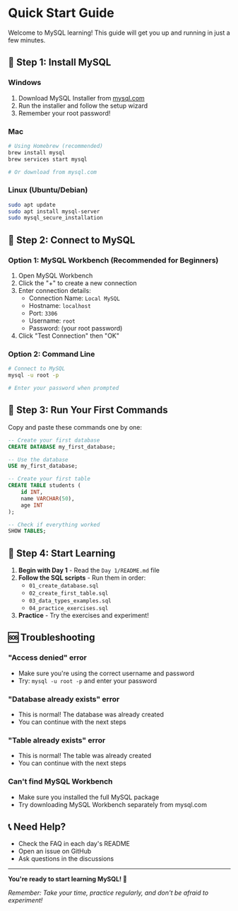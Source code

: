 # Quick Start Guide

Welcome to MySQL learning! This guide will get you up and running in just a few minutes.

## 🚀 Step 1: Install MySQL

### Windows
1. Download MySQL Installer from [mysql.com](https://dev.mysql.com/downloads/installer/)
2. Run the installer and follow the setup wizard
3. Remember your root password!

### Mac
```bash
# Using Homebrew (recommended)
brew install mysql
brew services start mysql

# Or download from mysql.com
```

### Linux (Ubuntu/Debian)
```bash
sudo apt update
sudo apt install mysql-server
sudo mysql_secure_installation
```

## 🚀 Step 2: Connect to MySQL

### Option 1: MySQL Workbench (Recommended for Beginners)
1. Open MySQL Workbench
2. Click the "+" to create a new connection
3. Enter connection details:
   - Connection Name: `Local MySQL`
   - Hostname: `localhost`
   - Port: `3306`
   - Username: `root`
   - Password: (your root password)
4. Click "Test Connection" then "OK"

### Option 2: Command Line
```bash
# Connect to MySQL
mysql -u root -p

# Enter your password when prompted
```

## 🚀 Step 3: Run Your First Commands

Copy and paste these commands one by one:

```sql
-- Create your first database
CREATE DATABASE my_first_database;

-- Use the database
USE my_first_database;

-- Create your first table
CREATE TABLE students (
    id INT,
    name VARCHAR(50),
    age INT
);

-- Check if everything worked
SHOW TABLES;
```

## 🚀 Step 4: Start Learning

1. **Begin with Day 1** - Read the `Day 1/README.md` file
2. **Follow the SQL scripts** - Run them in order:
   - `01_create_database.sql`
   - `02_create_first_table.sql`
   - `03_data_types_examples.sql`
   - `04_practice_exercises.sql`
3. **Practice** - Try the exercises and experiment!

## 🆘 Troubleshooting

### "Access denied" error
- Make sure you're using the correct username and password
- Try: `mysql -u root -p` and enter your password

### "Database already exists" error
- This is normal! The database was already created
- You can continue with the next steps

### "Table already exists" error
- This is normal! The table was already created
- You can continue with the next steps

### Can't find MySQL Workbench
- Make sure you installed the full MySQL package
- Try downloading MySQL Workbench separately from mysql.com

## 📞 Need Help?

- Check the FAQ in each day's README
- Open an issue on GitHub
- Ask questions in the discussions

---

**You're ready to start learning MySQL! 🎉**

*Remember: Take your time, practice regularly, and don't be afraid to experiment!*
